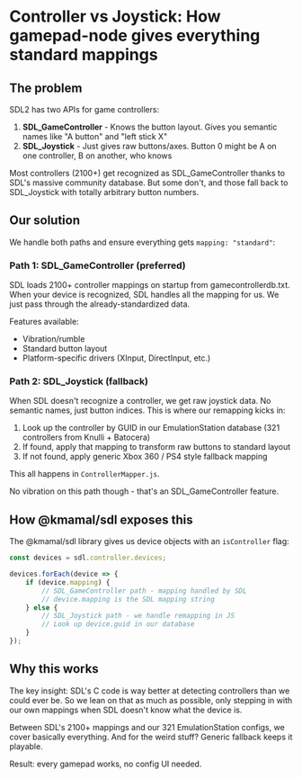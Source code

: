 # Controller vs Joystick: How gamepad-node gives everything standard mappings

## The problem

SDL2 has two APIs for game controllers:

1. **SDL_GameController** - Knows the button layout. Gives you semantic names like "A button" and "left stick X"
2. **SDL_Joystick** - Just gives raw buttons/axes. Button 0 might be A on one controller, B on another, who knows

Most controllers (2100+) get recognized as SDL_GameController thanks to SDL's massive community database. But some don't, and those fall back to SDL_Joystick with totally arbitrary button numbers.

## Our solution

We handle both paths and ensure everything gets `mapping: "standard"`:

### Path 1: SDL_GameController (preferred)

SDL loads 2100+ controller mappings on startup from gamecontrollerdb.txt. When your device is recognized, SDL handles all the mapping for us. We just pass through the already-standardized data.

Features available:
- Vibration/rumble
- Standard button layout
- Platform-specific drivers (XInput, DirectInput, etc.)

### Path 2: SDL_Joystick (fallback)

When SDL doesn't recognize a controller, we get raw joystick data. No semantic names, just button indices. This is where our remapping kicks in:

1. Look up the controller by GUID in our EmulationStation database (321 controllers from Knulli + Batocera)
2. If found, apply that mapping to transform raw buttons to standard layout
3. If not found, apply generic Xbox 360 / PS4 style fallback mapping

This all happens in `ControllerMapper.js`.

No vibration on this path though - that's an SDL_GameController feature.

## How @kmamal/sdl exposes this

The @kmamal/sdl library gives us device objects with an `isController` flag:

```javascript
const devices = sdl.controller.devices;

devices.forEach(device => {
    if (device.mapping) {
        // SDL_GameController path - mapping handled by SDL
        // device.mapping is the SDL mapping string
    } else {
        // SDL_Joystick path - we handle remapping in JS
        // Look up device.guid in our database
    }
});
```

## Why this works

The key insight: SDL's C code is way better at detecting controllers than we could ever be. So we lean on that as much as possible, only stepping in with our own mappings when SDL doesn't know what the device is.

Between SDL's 2100+ mappings and our 321 EmulationStation configs, we cover basically everything. And for the weird stuff? Generic fallback keeps it playable.

Result: every gamepad works, no config UI needed.
